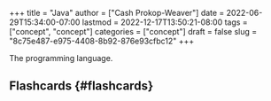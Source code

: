+++
title = "Java"
author = ["Cash Prokop-Weaver"]
date = 2022-06-29T15:34:00-07:00
lastmod = 2022-12-17T13:50:21-08:00
tags = ["concept", "concept"]
categories = ["concept"]
draft = false
slug = "8c75e487-e975-4408-8b92-876e93cfbc12"
+++

The programming language.


## Flashcards {#flashcards}
